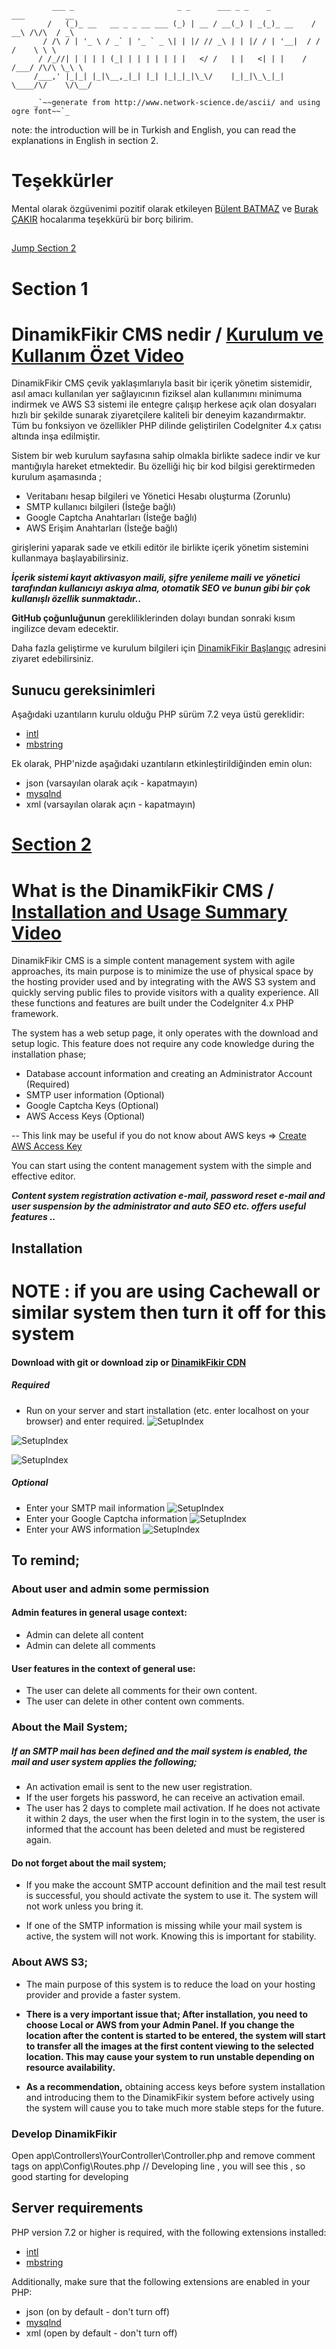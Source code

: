 

             ___ _                       _ _      ___ _ _    _          ___         __    
            /   (_)_ __   __ _ _ __ ___ (_) | __ / __(_) | _(_)_ __    / __\ /\/\  / _\   
           / /\ / | '_ \ / _` | '_ ` _ \| | |/ // _\ | | |/ / | '__|  / /   /    \ \ \    
          / /_//| | | | | (_| | | | | | | |   </ /   | |   <| | |    / /___/ /\/\ \_\ \   
         /___,' |_|_| |_|\__,_|_| |_| |_|_|_|\_\/    |_|_|\_\_|_|    \____/\/    \/\__/ 
                                                                                 
         _`~~generate from http://www.network-science.de/ascii/ and using ogre font~~`_
                                              
note: the introduction will be in Turkish and English, you can read the explanations in English in section 2.
# Teşekkürler

Mental olarak özgüvenimi pozitif olarak etkileyen  [Bülent BATMAZ](https://akademik.anadolu.edu.tr/bbatmaz) ve [Burak ÇAKIR](https://avesis.kocaeli.edu.tr/burak) hocalarıma teşekkürü bir borç bilirim.

##

[Jump Section 2](#section-2)

##
# Section 1
                      

# DinamikFikir CMS nedir / [Kurulum ve Kullanım Özet Video](https://youtu.be/0nQdQ6IcrrI)

DinamikFikir CMS çevik yaklaşımlarıyla basit bir içerik yönetim sistemidir, 
asıl amacı kullanılan yer sağlayıcının fiziksel alan kullanımını minimuma indirmek ve 
AWS S3 sistemi ile entegre çalışıp herkese açık olan dosyaları hızlı bir şekilde sunarak
ziyaretçilere kaliteli bir deneyim kazandırmaktır. 
Tüm bu fonksiyon ve özellikler PHP dilinde geliştirilen CodeIgniter 4.x çatısı altında inşa edilmiştir.

Sistem bir web kurulum sayfasına sahip olmakla birlikte sadece indir ve kur mantığıyla hareket etmektedir.
Bu özelliği hiç bir kod bilgisi gerektirmeden kurulum aşamasında ;
- Veritabanı hesap bilgileri ve Yönetici Hesabı oluşturma (Zorunlu)
- SMTP kullanıcı bilgileri (İsteğe bağlı)
- Google Captcha Anahtarları (İsteğe bağlı)
- AWS Erişim Anahtarları (İsteğe bağlı)

girişlerini yaparak sade ve etkili editör ile birlikte içerik yönetim sistemini kullanmaya başlayabilirsiniz.

**_İçerik sistemi kayıt aktivasyon maili, şifre yenileme maili ve yönetici tarafından kullanıcıyı askıya alma, otomatik SEO ve bunun 
gibi bir çok kullanışlı özellik sunmaktadır.._**

**GitHub çoğunluğunun** gerekliliklerinden dolayı bundan sonraki kısım ingilizce devam edecektir.

Daha fazla geliştirme ve kurulum bilgileri için [DinamikFikir Başlangıç](https://dinamikfikir.com/content/baslangic) adresini ziyaret edebilirsiniz.

## Sunucu gereksinimleri


Aşağıdaki uzantıların kurulu olduğu PHP sürüm 7.2 veya üstü gereklidir:

- [intl](http://php.net/manual/en/intl.requirements.php)
- [mbstring](https://www.php.net/manual/en/mbstring.installation.php)

Ek olarak, PHP'nizde aşağıdaki uzantıların etkinleştirildiğinden emin olun:

- json (varsayılan olarak açık - kapatmayın)
- [mysqlnd](http://php.net/manual/en/mysqlnd.install.php)
- xml (varsayılan olarak açın - kapatmayın)



##
# [Section 2](#section-2)

# What is the DinamikFikir CMS / [Installation and Usage Summary Video](https://youtu.be/0nQdQ6IcrrI)


DinamikFikir CMS is a simple content management system with agile approaches,
its main purpose is to minimize the use of physical space by the hosting provider used and
by integrating with the AWS S3 system and quickly serving public files
to provide visitors with a quality experience.
All these functions and features are built under the CodeIgniter 4.x PHP framework.

The system has a web setup page, it only operates with the download and setup logic.
This feature does not require any code knowledge during the installation phase;
- Database account information and creating an Administrator Account (Required)
- SMTP user information (Optional)
- Google Captcha Keys (Optional)
- AWS Access Keys (Optional)

-- This link may be useful if you do not know about AWS keys => [Create AWS Access Key](https://docs.aws.amazon.com/IAM/latest/UserGuide/id_credentials_access-keys.html#Using_CreateAccessKey)

You can start using the content management system with the simple and effective editor.

**_Content system registration activation e-mail, password reset e-mail and user suspension by the administrator and auto SEO etc.
offers useful features .._**

## Installation
# NOTE : if you are using Cachewall or similar system then turn it off for this system

#### Download with git or download zip or [DinamikFikir CDN](https://cdn.dinamikfikir.com/public/uploads/dinamikfikirLatest.zip)

##### Required
- Run on your server and start installation (etc. enter localhost on your browser) and enter required.
![SetupIndex](https://cdn.dinamikfikir.com/public/uploads/Installation/1-2-DF-Setup-Database.jpg)

![SetupIndex](https://cdn.dinamikfikir.com/public/uploads/Installation/1-DF-Database-Setup-Success.jpg)

![SetupIndex](https://cdn.dinamikfikir.com/public/uploads/Installation/2-Admin-Account.jpg)
##### Optional
- Enter your SMTP mail information
![SetupIndex](https://cdn.dinamikfikir.com/public/uploads/Installation/3-Mail-Account.jpg)
- Enter your Google Captcha information
![SetupIndex](https://cdn.dinamikfikir.com/public/uploads/Installation/4-DF-Captcha.jpg)
- Enter your AWS information
![SetupIndex](https://cdn.dinamikfikir.com/public/uploads/Installation/5-AWS-Integration.jpg)


## To remind;

### About user and admin some permission
#### Admin features in general usage context:

- Admin can delete all content
- Admin can delete all comments

#### User features in the context of general use:

- The user can delete all comments for their own content.
- The user can delete in other content own comments.

### About the Mail System;

##### If an SMTP mail has been defined and the mail system is enabled, the mail and user system applies the following;

- An activation email is sent to the new user registration.
- If the user forgets his password, he can receive an activation email.
- The user has 2 days to complete mail activation. If he does not activate it within 2 days, the user when the first login in to the system, the user is informed that the account has been deleted and must be registered again.

#### Do not forget about the mail system;

- If you make the account SMTP account definition and the mail test result is successful, you should activate the system to use it. The system will not work unless you bring it.

- If one of the SMTP information is missing while your mail system is active, the system will not work. Knowing this is important for stability.

### About AWS S3;

- The main purpose of this system is to reduce the load on your hosting provider and provide a faster system.

- **There is a very important issue that; After installation, you need to choose Local or AWS from your Admin Panel. If you change the location after the content is started to be entered, the system will start to transfer all the images at the first content viewing to the selected location. This may cause your system to run unstable depending on resource availability.** 
- **As a recommendation,** obtaining access keys before system installation and introducing them to the DinamikFikir system before actively using the system will cause you to take much more stable steps for the future.

### Develop DinamikFikir

Open app\Controllers\YourController\Controller.php and 
remove comment tags on app\Config\Routes.php // Developing line , you will see this , so good starting for developing

## Server requirements


PHP version 7.2 or higher is required, with the following extensions installed:

- [intl](http://php.net/manual/en/intl.requirements.php)
- [mbstring](https://www.php.net/manual/en/mbstring.installation.php)

Additionally, make sure that the following extensions are enabled in your PHP:

- json (on by default - don't turn off)
- [mysqlnd](http://php.net/manual/en/mysqlnd.install.php)
- xml (open by default - don't turn off)

